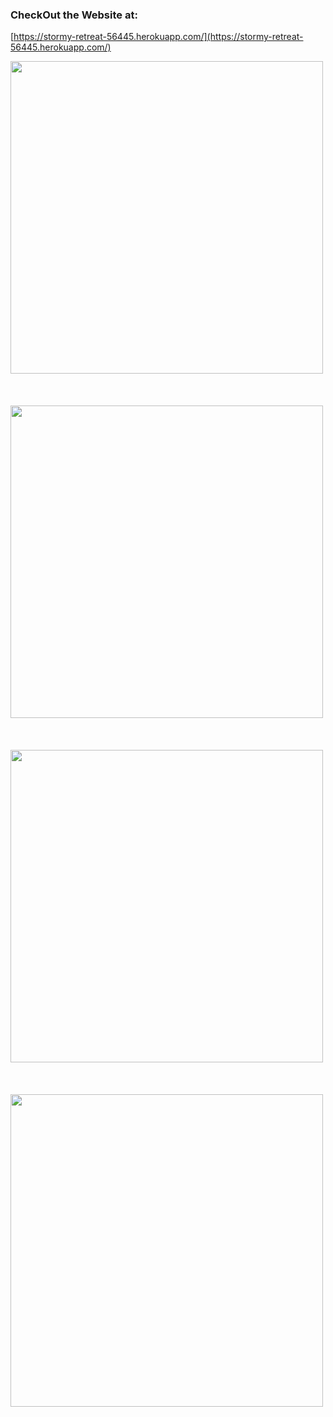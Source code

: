 ### CheckOut the Website at: 

[https://stormy-retreat-56445.herokuapp.com/](https://stormy-retreat-56445.herokuapp.com/)
<br>


<img src="https://raw.githubusercontent.com/Ramish9000/Coffee-Stains/master/app/assets/images/CS_1.png" width="500">

<br>
<br>
<br>
<br>

<img src="https://raw.githubusercontent.com/Ramish9000/Coffee-Stains/master/app/assets/images/CS_2.png" width="500">

<br>
<br>
<br>
<br>

<img src="https://raw.githubusercontent.com/Ramish9000/Coffee-Stains/master/app/assets/images/CS_3.png" width="500">

<br>
<br>
<br>
<br>

<img src="https://raw.githubusercontent.com/Ramish9000/Coffee-Stains/master/app/assets/images/CS_4.png" width="500">
